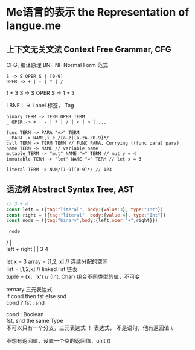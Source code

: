 # Me语言的表示 the Representation of langue.me
## 上下文无关文法 Context Free Grammar, CFG
CFG, 编译原理
BNF NF Normal Form 范式
```LBNF
S -> S OPER S | [0-9]
OPER -> + | - | * | /
```
1 + 3 
S -> S OPER S 
 -> 1 +  3

LBNF L -> Label 标签， Tag
```LBNF
binary TERM -> TERM OPER TERM
_ OPER -> + | - | * | / | < | > | ... 

func TERM -> PARA "=>" TERM
_ PARA -> NAME,i.e /[a-z][a-zA-Z0-9]*/  
call TERM -> TERM TERM // FUNC PARA, Currying ((func para) para)
name TERM -> NAME // variable name
mutable TERM -> "mut" NAME "=" TERM // mut y = 4
immutable TERM -> "let" NAME "=" TERM // let x = 3

literal TERM -> NUM/[1-9][0-9]*/ // 123
```

## 语法树 Abstract Syntax Tree, AST

```javascript
// 3 + 4
const left = ({tag:"literal", body:{value:3}, type:"Int"})
const right = ({tag:"literal", body:{value:4}, type:"Int"})
const node = ({tag:"binary",body:{left,oper:"+",right}}) 
```

     node  
   /   |   \
left   +  right
  |         |
  3         4


let x = 3
array = [1,2, x] // 连续分配的空间 \
list = [1;2;x] // linked list 链表 \
tuple = (x，'x') // (Int, Char) 组合不同类型的值，不可变 


ternary 三元表达式 \
if cond then fst else snd \
cond ? fst : snd

cond : Boolean \
fst, snd the same Type  \
不可以只有一个分支，三元表达式 ！ 表达式， 不是语句，他有返回值 \

不想有返回值，设置一个空的返回值，unit ()